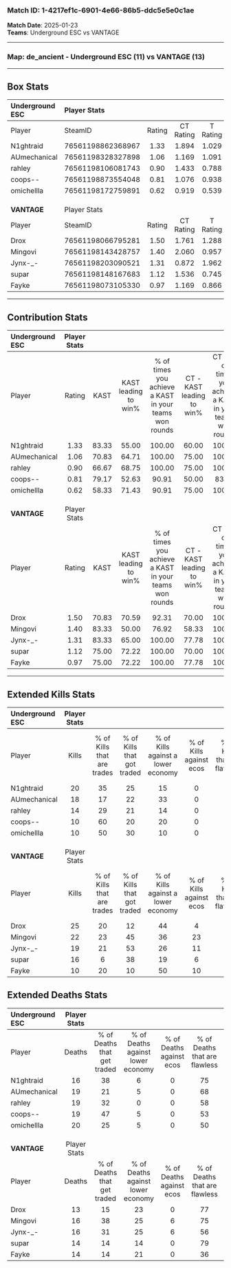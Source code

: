 ### Match ID: 1-4217ef1c-6901-4e66-86b5-ddc5e5e0c1ae  
**Match Date**: 2025-01-23  
**Teams**: Underground ESC vs VANTAGE  

---  

### **Map**: de_ancient - Underground ESC (11) vs VANTAGE (13)  
---  

## Box Stats  

| **Underground ESC** | Player Stats      |        |           |          |       |      |       |         |        |      |     |
| :- | :- | :-: | :-: | :-: | :-: | :-: | :-: | :-: | :-: | :-: | :-: |
| Player              | SteamID           | Rating | CT Rating | T Rating | KAST  | ADR  | Kills | Assists | Deaths | K/D  | HS% |
| N1ghtraid           | 76561198862368967 |  1.33  |   1.894   |  1.029   | 83.33 | 82.2 |  20   |    7    |   16   | 1.25 | 30  |
| AUmechanical        | 76561198328327898 |  1.06  |   1.169   |  1.091   | 70.83 | 71.3 |  18   |    7    |   19   | 0.95 | 44  |
| rahley              | 76561198106081743 |  0.90  |   1.433   |  0.788   | 66.67 | 74.5 |  14   |    8    |   19   | 0.74 | 50  |
| coops--             | 76561198873554048 |  0.81  |   1.076   |  0.938   | 79.17 | 59.6 |  10   |    9    |   19   | 0.53 | 80  |
| omichellla          | 76561198172759891 |  0.62  |   0.919   |  0.539   | 58.33 | 60.5 |  10   |    5    |   20   | 0.50 | 50  |
|                     |                   |        |           |          |       |      |       |         |        |      |     |
|                     |                   |        |           |          |       |      |       |         |        |      |     |
|                     |                   |        |           |          |       |      |       |         |        |      |     |
| **VANTAGE**         | Player Stats      |        |           |          |       |      |       |         |        |      |     |
| Player              | SteamID           | Rating | CT Rating | T Rating | KAST  | ADR  | Kills | Assists | Deaths | K/D  | HS% |
| Drox                | 76561198066795281 |  1.50  |   1.761   |  1.288   | 70.83 | 93.2 |  25   |    3    |   13   | 1.92 | 60  |
| Mingovi             | 76561198143428757 |  1.40  |   2.060   |  0.957   | 83.33 | 86.7 |  22   |    3    |   16   | 1.38 | 27  |
| Jynx-_-             | 76561198203090521 |  1.31  |   0.872   |  1.962   | 83.33 | 84.4 |  19   |    9    |   16   | 1.19 | 36  |
| supar               | 76561198148167683 |  1.12  |   1.536   |  0.745   | 75.00 | 70.6 |  16   |    4    |   14   | 1.14 | 56  |
| Fayke               | 76561198073105330 |  0.97  |   1.169   |  0.866   | 75.00 | 81.5 |  10   |   13    |   14   | 0.71 | 20  |
---  

## Contribution Stats  

| **Underground ESC** | Player Stats |       |                      |                                                        |                           |                                                             |                          |                                                            |
| :- | :-: | :-: | :-: | :-: | :-: | :-: | :-: | :-: |
| Player              |    Rating    | KAST  | KAST leading to win% | % of times you achieve a KAST in your teams won rounds | CT - KAST leading to win% | CT - % of times you achieve a KAST in your teams won rounds | T - KAST leading to win% | T - % of times you achieve a KAST in your teams won rounds |
| N1ghtraid           |     1.33     | 83.33 |        55.00         |                         100.00                         |           60.00           |                           100.00                            |          50.00           |                           100.00                           |
| AUmechanical        |     1.06     | 70.83 |        64.71         |                         100.00                         |           75.00           |                           100.00                            |          55.56           |                           100.00                           |
| rahley              |     0.90     | 66.67 |        68.75         |                         100.00                         |           75.00           |                           100.00                            |          62.50           |                           100.00                           |
| coops--             |     0.81     | 79.17 |        52.63         |                         90.91                          |           50.00           |                            83.33                            |          55.56           |                           100.00                           |
| omichellla          |     0.62     | 58.33 |        71.43         |                         90.91                          |           75.00           |                           100.00                            |          66.67           |                           80.00                            |
|                     |              |       |                      |                                                        |                           |                                                             |                          |                                                            |
|                     |              |       |                      |                                                        |                           |                                                             |                          |                                                            |
|                     |              |       |                      |                                                        |                           |                                                             |                          |                                                            |
| **VANTAGE**         | Player Stats |       |                      |                                                        |                           |                                                             |                          |                                                            |
| Player              |    Rating    | KAST  | KAST leading to win% | % of times you achieve a KAST in your teams won rounds | CT - KAST leading to win% | CT - % of times you achieve a KAST in your teams won rounds | T - KAST leading to win% | T - % of times you achieve a KAST in your teams won rounds |
| Drox                |     1.50     | 70.83 |        70.59         |                         92.31                          |           70.00           |                           100.00                            |          71.43           |                           83.33                            |
| Mingovi             |     1.40     | 83.33 |        50.00         |                         76.92                          |           58.33           |                           100.00                            |          37.50           |                           50.00                            |
| Jynx-_-             |     1.31     | 83.33 |        65.00         |                         100.00                         |           77.78           |                           100.00                            |          54.55           |                           100.00                           |
| supar               |     1.12     | 75.00 |        72.22         |                         100.00                         |           70.00           |                           100.00                            |          75.00           |                           100.00                           |
| Fayke               |     0.97     | 75.00 |        72.22         |                         100.00                         |           77.78           |                           100.00                            |          66.67           |                           100.00                           |
---  

## Extended Kills Stats  

| **Underground ESC** | Player Stats |                            |                            |                                    |                         |                              |                                 |                                       |                    |           |
| :- | :-: | :-: | :-: | :-: | :-: | :-: | :-: | :-: | :-: | :-: |
| Player              |    Kills     | % of Kills that are trades | % of Kills that got traded | % of Kills against a lower economy | % of Kills against ecos | % of Kills that are flawless | % of Kills that are close duels | % of Kills that are assisted by flash | Pistol Round Kills | AWP Kills |
| N1ghtraid           |      20      |             35             |             25             |                 15                 |            0            |              65              |                0                |                   0                   |         2          |    10     |
| AUmechanical        |      18      |             17             |             22             |                 33                 |            0            |              61              |                6                |                   6                   |         2          |     0     |
| rahley              |      14      |             29             |             21             |                 14                 |            0            |              79              |                7                |                   0                   |         1          |     0     |
| coops--             |      10      |             60             |             20             |                 20                 |            0            |              30              |               20                |                   0                   |         0          |     0     |
| omichellla          |      10      |             50             |             30             |                 10                 |            0            |              70              |               10                |                  20                   |         1          |     0     |
|                     |              |                            |                            |                                    |                         |                              |                                 |                                       |                    |           |
|                     |              |                            |                            |                                    |                         |                              |                                 |                                       |                    |           |
|                     |              |                            |                            |                                    |                         |                              |                                 |                                       |                    |           |
| **VANTAGE**         | Player Stats |                            |                            |                                    |                         |                              |                                 |                                       |                    |           |
| Player              |    Kills     | % of Kills that are trades | % of Kills that got traded | % of Kills against a lower economy | % of Kills against ecos | % of Kills that are flawless | % of Kills that are close duels | % of Kills that are assisted by flash | Pistol Round Kills | AWP Kills |
| Drox                |      25      |             20             |             12             |                 44                 |            4            |              56              |               16                |                   4                   |         5          |     0     |
| Mingovi             |      22      |             23             |             45             |                 36                 |           23            |              73              |                5                |                   0                   |         1          |    10     |
| Jynx-_-             |      19      |             21             |             53             |                 26                 |           11            |              37              |               21                |                   0                   |         0          |     0     |
| supar               |      16      |             6              |             38             |                 19                 |            6            |              69              |                6                |                  25                   |         2          |     0     |
| Fayke               |      10      |             20             |             10             |                 50                 |           10            |              60              |               10                |                   0                   |         0          |     0     |
## Extended Deaths Stats  

| **Underground ESC** | Player Stats |                             |                                   |                          |                               |                            |                           |               |
| :- | :-: | :-: | :-: | :-: | :-: | :-: | :-: | :-: |
| Player              |    Deaths    | % of Deaths that get traded | % of Deaths against lower economy | % of Deaths against ecos | % of Deaths that are flawless | % of Deaths that are close | % of Deaths while blinded | Deaths to AWP |
| N1ghtraid           |      16      |             38              |                 6                 |            0             |              75               |             6              |            13             |       2       |
| AUmechanical        |      19      |             21              |                 5                 |            0             |              68               |             5              |             5             |       3       |
| rahley              |      19      |             32              |                 0                 |            0             |              58               |             16             |             0             |       1       |
| coops--             |      19      |             47              |                 5                 |            0             |              53               |             16             |             0             |       2       |
| omichellla          |      20      |             25              |                 5                 |            0             |              50               |             15             |            10             |       2       |
|                     |              |                             |                                   |                          |                               |                            |                           |               |
|                     |              |                             |                                   |                          |                               |                            |                           |               |
|                     |              |                             |                                   |                          |                               |                            |                           |               |
| **VANTAGE**         | Player Stats |                             |                                   |                          |                               |                            |                           |               |
| Player              |    Deaths    | % of Deaths that get traded | % of Deaths against lower economy | % of Deaths against ecos | % of Deaths that are flawless | % of Deaths that are close | % of Deaths while blinded | Deaths to AWP |
| Drox                |      13      |             15              |                23                 |            0             |              77               |             0              |             8             |       1       |
| Mingovi             |      16      |             38              |                25                 |            6             |              75               |             0              |             0             |       4       |
| Jynx-_-             |      16      |             31              |                25                 |            6             |              56               |             6              |             0             |       3       |
| supar               |      14      |             14              |                14                 |            0             |              79               |             14             |            14             |       1       |
| Fayke               |      14      |             14              |                21                 |            0             |              36               |             14             |             0             |       1       |
